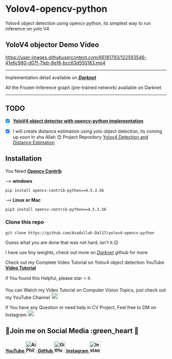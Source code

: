 # Yolov4-opencv-python

Yolov4 object detection using opencv python, its simplest way to run inference on yolo V4

## YoloV4 objector Demo Video

https://user-images.githubusercontent.com/66181793/122593546-41e6c980-d07f-11eb-8e18-bcc63d550183.mp4

---

Implementation detail available on [_**Darknet**_](https://github.com/pjreddie/darknet)

All the Frozen-Inference graph (pre-trained network) available on Darknet

---

## TODO

- [x] [**YoloV4 object detector with opencv-python implementation**](https://youtu.be/1aL6tewfxFY)

- [x] I will create distance estimation using yolo object detection, its coming up soon In sha Allah 😊
Project Repository [Yolov4 Detection and Distance Estimation](https://github.com/Asadullah-Dal17/Yolov4-Detector-and-Distance-Estimator) 

## Installation

You Need [**Opencv Contrib**](https://pypi.org/project/opencv-contrib-python/)

--> **windows**
```
pip install opencv-contrib-python==4.5.3.56
```
--> **Linux or Mac**

```
pip3 install opencv-contrib-python==4.5.3.56

```
### Clone this repo

`git clone https://github.com/Asadullah-Dal17/yolov4-opencv-python`

Guess what you are done that was not hard, isn't it.😉

I have use tiny weights, check out more on [_Darknet_](https://github.com/pjreddie/darknet) github for more

Check out my Complete Video Tutorial on Yolov4 object detection YouTube [**Video Tutorial**](https://youtu.be/1aL6tewfxFY)


if You found this Helpful, please star :star: it.

You can Watch my Video Tutorial on Computer Vision Topics, just check out my YouTube Channel <a href="https://www.youtube.com/c/aiphile">  <img alt="AiPhile Youtube" src="https://user-images.githubusercontent.com/66181793/131223988-882d53a0-4882-468f-9bd7-46b46466baae.png"  width="20"> </a>


If You have any Question or need help in CV Project, Feel free to DM on Instagram  <a href="https://www.instagram.com/aiphile17/">  <img alt="Instagram" src="https://user-images.githubusercontent.com/66181793/131223931-32d84c10-88b4-4cd6-8eb8-89f06c3b5b51.png"  width="20"> </a>

## 💚Join me on Social Media :green_heart 🖤 

<h4><a href="https://www.youtube.com/c/aiphile"> YouTube <img alt="AiPhile Youtube" src="https://user-images.githubusercontent.com/66181793/131223988-882d53a0-4882-468f-9bd7-46b46466baae.png"  width="35"> </a> 
 <a href="https://github.com/Asadullah-Dal17">  GitHub  <img alt="GitHub" src="https://user-images.githubusercontent.com/66181793/131223930-9fd2bfc7-9c43-465d-a057-55f3292f3b2b.png"  width="35"> </a> 
  <a href="https://www.instagram.com/aiphile17/">   Instagram <img alt="Instagram" src="https://user-images.githubusercontent.com/66181793/131223931-32d84c10-88b4-4cd6-8eb8-89f06c3b5b51.png"  width="35"> </a> </h4>

